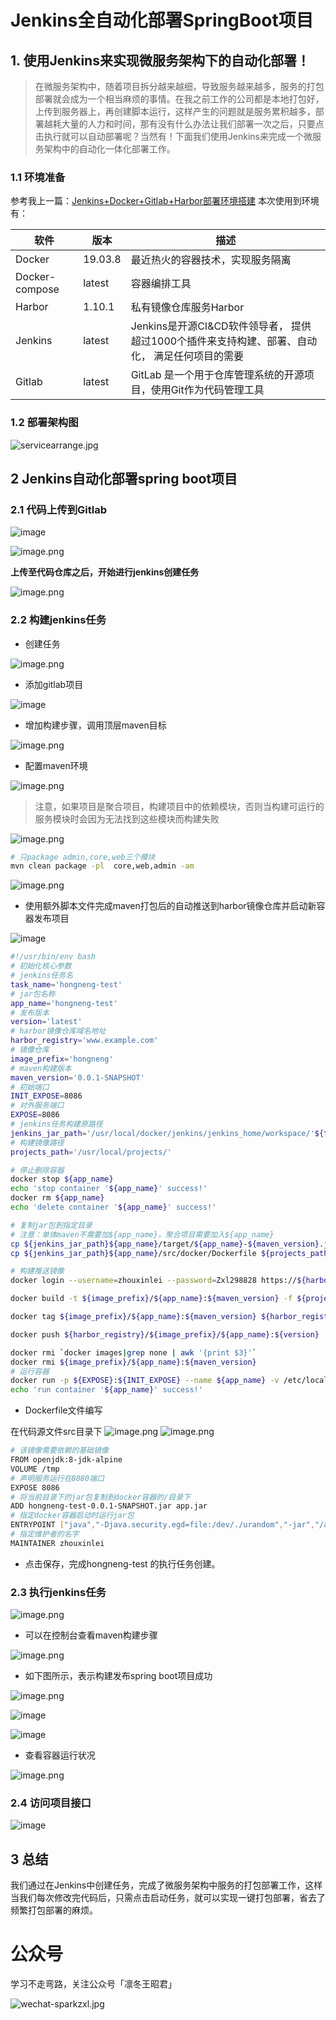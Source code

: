 # Jenkins全自动化部署SpringBoot项目

## 1. 使用Jenkins来实现微服务架构下的自动化部署！

> 在微服务架构中，随着项目拆分越来越细，导致服务越来越多，服务的打包部署就会成为一个相当麻烦的事情。在我之前工作的公司都是本地打包好，上传到服务器上，再创建脚本运行，这样产生的问题就是服务累积越多，部署越耗大量的人力和时间，那有没有什么办法让我们部署一次之后，只要点击执行就可以自动部署呢？当然有！下面我们使用Jenkins来完成一个微服务架构中的自动化一体化部署工作。

### 1.1 环境准备

参考我上一篇：[Jenkins+Docker+Gitlab+Harbor部署环境搭建](forward/deploy/Jenkins+Docker+Gitlab+Harbor服务器部署.md)
本次使用到环境有：

|软件 |版本|描述|
|-------|-------|-------|
|Docker|19.03.8|最近热火的容器技术，实现服务隔离|
|Docker-compose|latest|容器编排工具|
|Harbor|1.10.1|私有镜像仓库服务Harbor|
|Jenkins|latest|Jenkins是开源CI&CD软件领导者， 提供超过1000个插件来支持构建、部署、自动化， 满足任何项目的需要|
|Gitlab|latest|GitLab 是一个用于仓库管理系统的开源项目，使用Git作为代码管理工具|

### 1.2 部署架构图

![servicearrange.jpg](https://oss.sparksys.top/halo/service-arrange_1585110575536.jpg)

## 2 Jenkins自动化部署spring boot项目

### 2.1 代码上传到Gitlab

![image](https://oss.sparksys.top/halo/image_1585373343213.png)

![image.png](https://oss.sparksys.top/halo/image_1585365078824.png)

**上传至代码仓库之后，开始进行jenkins创建任务**

![image.png](https://oss.sparksys.top/halo/image_1585365267487.png)

### 2.2 构建jenkins任务

- 创建任务

![image.png](https://oss.sparksys.top/halo/image_1585365363596.png)

- 添加gitlab项目

![image](https://oss.sparksys.top/halo/image_1585373493194.png)

- 增加构建步骤，调用顶层maven目标

![image.png](https://oss.sparksys.top/halo/image_1585365575137.png)

- 配置maven环境

![image.png](https://oss.sparksys.top/halo/image_1585365684362.png)

> 注意，如果项目是聚合项目，构建项目中的依赖模块，否则当构建可运行的服务模块时会因为无法找到这些模块而构建失败

![image.png](https://oss.sparksys.top/halo/image_1585365858423.png)

```bash
# 只package admin,core,web三个模块
mvn clean package -pl  core,web,admin -am
```

![image.png](https://oss.sparksys.top/halo/image_1585366008839.png)

- 使用额外脚本文件完成maven打包后的自动推送到harbor镜像仓库并启动新容器发布项目

![image](https://oss.sparksys.top/halo/image_1585373622100.png)

```bash
#!/usr/bin/env bash
# 初始化核心参数
# jenkins任务名
task_name='hongneng-test'
# jar包名称
app_name='hongneng-test'
# 发布版本
version='latest'
# harbor镜像仓库域名地址
harbor_registry='www.example.com'
# 镜像仓库
image_prefix='hongneng'
# maven构建版本
maven_version='0.0.1-SNAPSHOT'
# 初始端口
INIT_EXPOSE=8086
# 对外服务端口
EXPOSE=8086
# jenkins任务构建原路径
jenkins_jar_path='/usr/local/docker/jenkins/jenkins_home/workspace/'${task_name}
# 构建镜像路径
projects_path='/usr/local/projects/'

# 停止删除容器
docker stop ${app_name}
echo 'stop container '${app_name}' success!'
docker rm ${app_name}
echo 'delete container '${app_name}' success!'

# 复制jar包到指定目录
# 注意：单体maven不需要加${app_name}，聚合项目需要加入${app_name}
cp ${jenkins_jar_path}${app_name}/target/${app_name}-${maven_version}.jar  ${projects_path}${app_name}/
cp ${jenkins_jar_path}${app_name}/src/docker/Dockerfile ${projects_path}${app_name}/

# 构建推送镜像
docker login --username=zhouxinlei --password=Zxl298828 https://${harbor_registry}

docker build -t ${image_prefix}/${app_name}:${maven_version} -f ${projects_path}${app_name}/Dockerfile ${projects_path}${app_name}/.

docker tag ${image_prefix}/${app_name}:${maven_version} ${harbor_registry}/${image_prefix}/${app_name}:${version}

docker push ${harbor_registry}/${image_prefix}/${app_name}:${version}

docker rmi `docker images|grep none | awk '{print $3}'`
docker rmi ${image_prefix}/${app_name}:${maven_version}
# 运行容器
docker run -p ${EXPOSE}:${INIT_EXPOSE} --name ${app_name} -v /etc/localtime:/etc/localtime -v ${projects_path}${app_name}/logs:/var/logs -d ${harbor_registry}/${image_prefix}/${app_name}:${version}
echo 'run container '${app_name}' success!'
```

- Dockerfile文件编写

在代码源文件src目录下
![image.png](https://oss.sparksys.top/halo/image_1585367064270.png)
![image.png](https://oss.sparksys.top/halo/image_1585367113790.png)

```bash
# 该镜像需要依赖的基础镜像
FROM openjdk:8-jdk-alpine
VOLUME /tmp
# 声明服务运行在8080端口
EXPOSE 8086
# 将当前目录下的jar包复制到docker容器的/目录下
ADD hongneng-test-0.0.1-SNAPSHOT.jar app.jar
# 指定docker容器启动时运行jar包
ENTRYPOINT ["java","-Djava.security.egd=file:/dev/./urandom","-jar","/app.jar"]
# 指定维护者的名字
MAINTAINER zhouxinlei
```

- 点击保存，完成hongneng-test 的执行任务创建。

### 2.3 执行jenkins任务

![image.png](https://oss.sparksys.top/halo/image_1585367238826.png)

- 可以在控制台查看maven构建步骤

![image.png](https://oss.sparksys.top/halo/image_1585367334761.png)

- 如下图所示，表示构建发布spring boot项目成功

![image.png](https://oss.sparksys.top/halo/image_1585369829558.png)

![image](https://oss.sparksys.top/halo/image_1585373961872.png)

![image](https://oss.sparksys.top/halo/image_1585374089818.png)

- 查看容器运行状况

![image.png](https://oss.sparksys.top/halo/image_1585370013491.png)

### 2.4 访问项目接口

![image](https://oss.sparksys.top/halo/image_1585374196486.png)

## 3 总结

我们通过在Jenkins中创建任务，完成了微服务架构中服务的打包部署工作，这样当我们每次修改完代码后，只需点击启动任务，就可以实现一键打包部署，省去了频繁打包部署的麻烦。

# 公众号

学习不走弯路，关注公众号「凛冬王昭君」

![wechat-sparkzxl.jpg](https://oss.sparksys.top/sparkzxl-component/wechat-sparkzxl.jpg)
